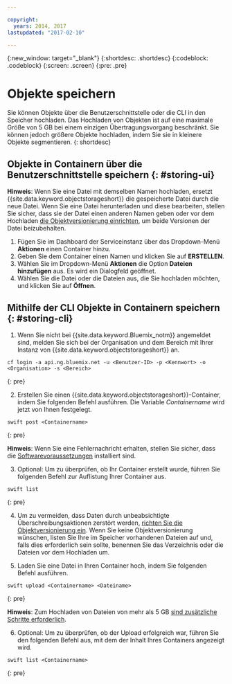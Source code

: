 ```yaml
---

copyright:
  years: 2014, 2017
lastupdated: "2017-02-10"

---
```

{:new_window: target="_blank"}
{:shortdesc: .shortdesc}
{:codeblock: .codeblock}
{:screen: .screen}
{:pre: .pre}

# Objekte speichern

Sie können Objekte über die Benutzerschnittstelle oder die CLI in den Speicher hochladen. Das Hochladen von Objekten ist auf eine maximale Größe von 5 GB bei einem einzigen Übertragungsvorgang beschränkt. Sie können jedoch größere Objekte hochladen, indem Sie sie in kleinere Objekte segmentieren.
{: shortdesc}


## Objekte in Containern über die Benutzerschnittstelle speichern {: #storing-ui}

**Hinweis**: Wenn Sie eine Datei mit demselben Namen hochladen, ersetzt {{site.data.keyword.objectstorageshort}} die gespeicherte Datei durch die neue Datei. Wenn Sie eine Datei herunterladen und diese bearbeiten, stellen Sie sicher, dass sie der Datei einen anderen Namen geben oder vor dem Hochladen [die Objektversionierung einrichten](/docs/services/ObjectStorage/os_versioning.html), um beide Versionen der Datei beizubehalten.


1. Fügen Sie im Dashboard der Serviceinstanz über das Dropdown-Menü **Aktionen** einen Container hinzu.
2. Geben Sie dem Container einen Namen und klicken Sie auf **ERSTELLEN**.
3. Wählen Sie im Dropdown-Menü **Aktionen** die Option **Dateien hinzufügen** aus. Es wird ein Dialogfeld geöffnet.
4. Wählen Sie die Datei oder die Dateien aus, die Sie hochladen möchten, und klicken Sie auf **Öffnen**.



## Mithilfe der CLI Objekte in Containern speichern {: #storing-cli}

1. Wenn Sie nicht bei {{site.data.keyword.Bluemix_notm}} angemeldet sind, melden Sie sich bei der Organisation und dem Bereich mit Ihrer Instanz von {{site.data.keyword.objectstorageshort}} an.

  ```
  cf login -a api.ng.bluemix.net -u <Benutzer-ID> -p <Kennwort> -o <Organisation> -s <Bereich>
  ```
  {: pre}

2. Erstellen Sie einen {{site.data.keyword.objectstorageshort}}-Container, indem Sie folgenden Befehl ausführen. Die Variable *Containername* wird jetzt von Ihnen festgelegt.

  ```
  swift post <Containername>
  ```
  {: pre}

  **Hinweis**: Wenn Sie eine Fehlernachricht erhalten, stellen Sie sicher, dass die [Softwarevoraussetzungen](/docs/services/ObjectStorage/os_configuring.html#install-swift-client) installiert sind.

3. Optional: Um zu überprüfen, ob Ihr Container erstellt wurde, führen Sie folgenden Befehl zur Auflistung Ihrer Container aus.

  ```
  swift list
  ```
  {: pre}

4. Um zu vermeiden, dass Daten durch unbeabsichtigte Überschreibungsaktionen zerstört werden, [richten Sie die Objektversionierung ein](/docs/services/ObjectStorage/os_versioning.html). Wenn Sie keine Objektversionierung wünschen, listen Sie Ihre im Speicher vorhandenen Dateien auf und, falls dies erforderlich sein sollte, benennen Sie das Verzeichnis oder die Dateien vor dem Hochladen um.

5. Laden Sie eine Datei in Ihren Container hoch, indem Sie folgenden Befehl ausführen.

  ```
  swift upload <Containername> <Dateiname>
  ```
  {: pre}

  **Hinweis**: Zum Hochladen von Dateien von mehr als 5 GB [sind zusätzliche Schritte erforderlich](/docs/services/ObjectStorage/os_large_files.html).

6. Optional: Um zu überprüfen, ob der Upload erfolgreich war, führen Sie den folgenden Befehl aus, mit dem der Inhalt Ihres Containers angezeigt wird.

  ```
  swift list <Containername>
  ```
  {: pre}
